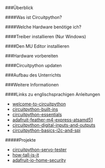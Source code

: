 ###Überblick

####Was ist Circuitpython?



####Welche Hardware benötige ich?

####Treiber installieren (Nur Windows)

####Den MU Editor installieren

###Hardware vorbereiten

####Circuitpython updaten

###Aufbau des Unterrichts

###Weitere Informationen

####Links zu englischsprachigen Anleitungen

* [welcome-to-circuitpython](https://learn.adafruit.com/welcome-to-circuitpython)
* [circuitpython-built-ins](https://learn.adafruit.com/adafruit-circuit-playground-express/circuitpython-built-ins)
* [circuitpython-essentials](https://learn.adafruit.com/circuitpython-essentials/circuitpython-essentials)
* [adafruit-feather-m4-express-atsamd51](https://learn.adafruit.com/adafruit-feather-m4-express-atsamd51/overview)
* [circuitpython-digital-inputs-and-outputs](https://learn.adafruit.com/circuitpython-digital-inputs-and-outputs/)
* [circuitpython-basics-i2c-and-spi](https://learn.adafruit.com/circuitpython-basics-i2c-and-spi/i2c-devices)

#####Projekte
* [circuitpython-servo-tester](https://learn.adafruit.com/circuitpython-servo-tester)
* [how-tall-is-it](https://learn.adafruit.com/how-tall-is-it/example-a-tree)
* [adafruit-io-home-security](https://learn.adafruit.com/adafruit-io-home-security)
